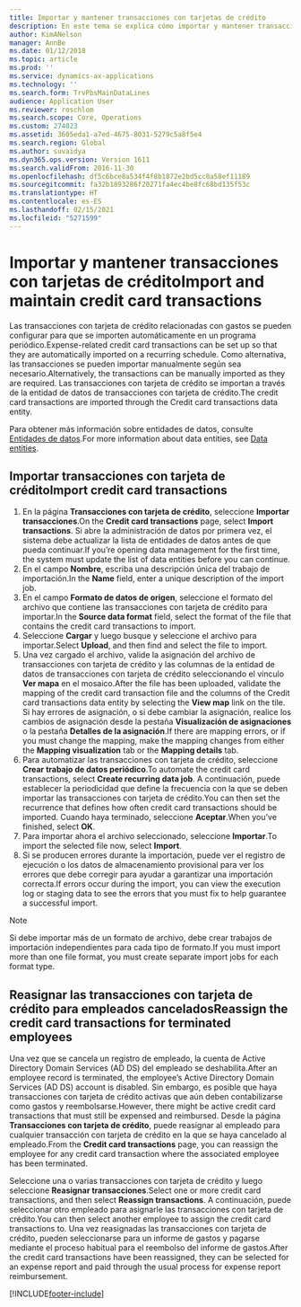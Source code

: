 ```yaml
---
title: Importar y mantener transacciones con tarjetas de crédito
description: En este tema se explica cómo importar y mantener transacciones con tarjeta de crédito relacionadas con gastos. Estas transacciones se pueden configurar para que se importen automáticamente en una programación periódica, o se pueden importar manualmente según sea necesario.
author: KimANelson
manager: AnnBe
ms.date: 01/12/2018
ms.topic: article
ms.prod: ''
ms.service: dynamics-ax-applications
ms.technology: ''
ms.search.form: TrvPbsMainDataLines
audience: Application User
ms.reviewer: roschlom
ms.search.scope: Core, Operations
ms.custom: 274023
ms.assetid: 3605eda1-a7ed-4675-8031-5279c5a8f5e4
ms.search.region: Global
ms.author: suvaidya
ms.dyn365.ops.version: Version 1611
ms.search.validFrom: 2016-11-30
ms.openlocfilehash: df5c6bce8a534f4f8b1872e2bd5cc8a58ef11189
ms.sourcegitcommit: fa32b1893286f20271fa4ec4be8fc68bd135f53c
ms.translationtype: HT
ms.contentlocale: es-ES
ms.lasthandoff: 02/15/2021
ms.locfileid: "5271599"
---
```

# <a name="import-and-maintain-credit-card-transactions"></a><span data-ttu-id="d8e50-104">Importar y mantener transacciones con tarjetas de crédito</span><span class="sxs-lookup"><span data-stu-id="d8e50-104">Import and maintain credit card transactions</span></span>

<span data-ttu-id="d8e50-105">Las transacciones con tarjeta de crédito relacionadas con gastos se pueden configurar para que se importen automáticamente en un programa periódico.</span><span class="sxs-lookup"><span data-stu-id="d8e50-105">Expense-related credit card transactions can be set up so that they are automatically imported on a recurring schedule.</span></span> <span data-ttu-id="d8e50-106">Como alternativa, las transacciones se pueden importar manualmente según sea necesario.</span><span class="sxs-lookup"><span data-stu-id="d8e50-106">Alternatively, the transactions can be manually imported as they are required.</span></span> <span data-ttu-id="d8e50-107">Las transacciones con tarjeta de crédito se importan a través de la entidad de datos de transacciones con tarjeta de crédito.</span><span class="sxs-lookup"><span data-stu-id="d8e50-107">The credit card transactions are imported through the Credit card transactions data entity.</span></span>

<span data-ttu-id="d8e50-108">Para obtener más información sobre entidades de datos, consulte [Entidades de datos](https://docs.microsoft.com/dynamics365/fin-ops-core/dev-itpro/data-entities/data-entities).</span><span class="sxs-lookup"><span data-stu-id="d8e50-108">For more information about data entities, see [Data entities](https://docs.microsoft.com/dynamics365/fin-ops-core/dev-itpro/data-entities/data-entities).</span></span>

## <a name="import-credit-card-transactions"></a><span data-ttu-id="d8e50-109">Importar transacciones con tarjeta de crédito</span><span class="sxs-lookup"><span data-stu-id="d8e50-109">Import credit card transactions</span></span>

1. <span data-ttu-id="d8e50-110">En la página **Transacciones con tarjeta de crédito**, seleccione **Importar transacciones**.</span><span class="sxs-lookup"><span data-stu-id="d8e50-110">On the **Credit card transactions** page, select **Import transactions**.</span></span> <span data-ttu-id="d8e50-111">Si abre la administración de datos por primera vez, el sistema debe actualizar la lista de entidades de datos antes de que pueda continuar.</span><span class="sxs-lookup"><span data-stu-id="d8e50-111">If you’re opening data management for the first time, the system must update the list of data entities before you can continue.</span></span>
2. <span data-ttu-id="d8e50-112">En el campo **Nombre**, escriba una descripción única del trabajo de importación.</span><span class="sxs-lookup"><span data-stu-id="d8e50-112">In the **Name** field, enter a unique description of the import job.</span></span>
3. <span data-ttu-id="d8e50-113">En el campo **Formato de datos de origen**, seleccione el formato del archivo que contiene las transacciones con tarjeta de crédito para importar.</span><span class="sxs-lookup"><span data-stu-id="d8e50-113">In the **Source data format** field, select the format of the file that contains the credit card transactions to import.</span></span>
4. <span data-ttu-id="d8e50-114">Seleccione **Cargar** y luego busque y seleccione el archivo para importar.</span><span class="sxs-lookup"><span data-stu-id="d8e50-114">Select **Upload**, and then find and select the file to import.</span></span>
5. <span data-ttu-id="d8e50-115">Una vez cargado el archivo, valide la asignación del archivo de transacciones con tarjeta de crédito y las columnas de la entidad de datos de transacciones con tarjeta de crédito seleccionando el vínculo **Ver mapa** en el mosaico.</span><span class="sxs-lookup"><span data-stu-id="d8e50-115">After the file has been uploaded, validate the mapping of the credit card transaction file and the columns of the Credit card transactions data entity by selecting the **View map** link on the tile.</span></span> <span data-ttu-id="d8e50-116">Si hay errores de asignación, o si debe cambiar la asignación, realice los cambios de asignación desde la pestaña **Visualización de asignaciones** o la pestaña **Detalles de la asignación**.</span><span class="sxs-lookup"><span data-stu-id="d8e50-116">If there are mapping errors, or if you must change the mapping, make the mapping changes from either the **Mapping visualization** tab or the **Mapping details** tab.</span></span>
6. <span data-ttu-id="d8e50-117">Para automatizar las transacciones con tarjeta de crédito, seleccione **Crear trabajo de datos periódico**.</span><span class="sxs-lookup"><span data-stu-id="d8e50-117">To automate the credit card transactions, select **Create recurring data job**.</span></span> <span data-ttu-id="d8e50-118">A continuación, puede establecer la periodicidad que define la frecuencia con la que se deben importar las transacciones con tarjeta de crédito.</span><span class="sxs-lookup"><span data-stu-id="d8e50-118">You can then set the recurrence that defines how often credit card transactions should be imported.</span></span> <span data-ttu-id="d8e50-119">Cuando haya terminado, seleccione **Aceptar**.</span><span class="sxs-lookup"><span data-stu-id="d8e50-119">When you’ve finished, select **OK**.</span></span>
7. <span data-ttu-id="d8e50-120">Para importar ahora el archivo seleccionado, seleccione **Importar**.</span><span class="sxs-lookup"><span data-stu-id="d8e50-120">To import the selected file now, select **Import**.</span></span>
8. <span data-ttu-id="d8e50-121">Si se producen errores durante la importación, puede ver el registro de ejecución o los datos de almacenamiento provisional para ver los errores que debe corregir para ayudar a garantizar una importación correcta.</span><span class="sxs-lookup"><span data-stu-id="d8e50-121">If errors occur during the import, you can view the execution log or staging data to see the errors that you must fix to help guarantee a successful import.</span></span>

> [!NOTE]
> <span data-ttu-id="d8e50-122">Si debe importar más de un formato de archivo, debe crear trabajos de importación independientes para cada tipo de formato.</span><span class="sxs-lookup"><span data-stu-id="d8e50-122">If you must import more than one file format, you must create separate import jobs for each format type.</span></span>

## <a name="reassign-the-credit-card-transactions-for-terminated-employees"></a><span data-ttu-id="d8e50-123">Reasignar las transacciones con tarjeta de crédito para empleados cancelados</span><span class="sxs-lookup"><span data-stu-id="d8e50-123">Reassign the credit card transactions for terminated employees</span></span>

<span data-ttu-id="d8e50-124">Una vez que se cancela un registro de empleado, la cuenta de Active Directory Domain Services (AD DS) del empleado se deshabilita.</span><span class="sxs-lookup"><span data-stu-id="d8e50-124">After an employee record is terminated, the employee’s Active Directory Domain Services (AD DS) account is disabled.</span></span> <span data-ttu-id="d8e50-125">Sin embargo, es posible que haya transacciones con tarjeta de crédito activas que aún deben contabilizarse como gastos y reembolsarse.</span><span class="sxs-lookup"><span data-stu-id="d8e50-125">However, there might be active credit card transactions that must still be expensed and reimbursed.</span></span> <span data-ttu-id="d8e50-126">Desde la página **Transacciones con tarjeta de crédito**, puede reasignar al empleado para cualquier transacción con tarjeta de crédito en la que se haya cancelado al empleado.</span><span class="sxs-lookup"><span data-stu-id="d8e50-126">From the **Credit card transactions** page, you can reassign the employee for any credit card transaction where the associated employee has been terminated.</span></span>

<span data-ttu-id="d8e50-127">Seleccione una o varias transacciones con tarjeta de crédito y luego seleccione **Reasignar transacciones**.</span><span class="sxs-lookup"><span data-stu-id="d8e50-127">Select one or more credit card transactions, and then select **Reassign transactions**.</span></span> <span data-ttu-id="d8e50-128">A continuación, puede seleccionar otro empleado para asignarle las transacciones con tarjeta de crédito.</span><span class="sxs-lookup"><span data-stu-id="d8e50-128">You can then select another employee to assign the credit card transactions to.</span></span> <span data-ttu-id="d8e50-129">Una vez reasignadas las transacciones con tarjeta de crédito, pueden seleccionarse para un informe de gastos y pagarse mediante el proceso habitual para el reembolso del informe de gastos.</span><span class="sxs-lookup"><span data-stu-id="d8e50-129">After the credit card transactions have been reassigned, they can be selected for an expense report and paid through the usual process for expense report reimbursement.</span></span>


[!INCLUDE[footer-include](../includes/footer-banner.md)]